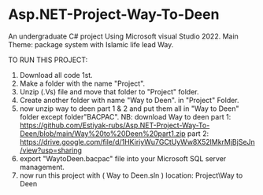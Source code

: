 # Asp.NET-Project-Way-To-Deen
An undergraduate C# project Using Microsoft visual Studio 2022.
 Main Theme: package system with Islamic life lead Way.


 TO RUN THIS PROJECT: 
1. Download all code 1st.
2. Make a folder with the name "Project".
3. Unzip (.Vs) file and move that folder to "Project" folder.
4. Create another folder with name "Way to Deen". in "Project" Folder.
5. now unzip way to deen part 1 & 2 and put them all in "Way to Deen" folder except folder"BACPAC".
NB: download Way to deen
  part 1: https://github.com/Estiyak-rubs/Asp.NET-Project-Way-To-Deen/blob/main/Way%20to%20Deen%20part1.zip
  part 2: https://drive.google.com/file/d/1HKiriyWu7GCtUyWw8X52lMkrMjBjSeJn/view?usp=sharing
7. export "WaytoDeen.bacpac" file into your Microsoft SQL server management.
8. now run this project  with ( Way to Deen.sln ) location: Project\Way to Deen
